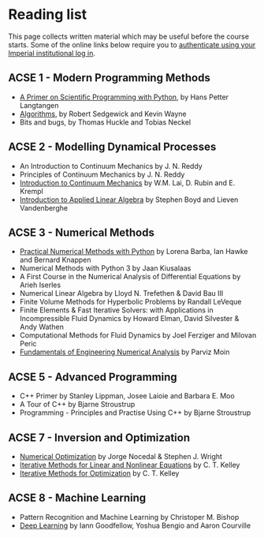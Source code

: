 # Reading list

This page collects written material which may be useful before the course starts. Some of the online links below require you to [authenticate using your Imperial institutional log in](https://www.imperial.ac.uk/admin-services/library/find-books-articles-and-more/passwords-and-working-off-site/publishers-website/).

## ACSE 1 - Modern Programming Methods

- [A Primer on Scientific Programming with Python](https://hplgit.github.io/primer.html/doc/pub/half/book.pdf), by Hans Petter Langtangen
- [Algorithms](https://algs4.cs.princeton.edu/home/), by Robert Sedgewick and Kevin Wayne
- Bits and bugs, by Thomas Huckle and Tobias Neckel

## ACSE 2 - Modelling Dynamical Processes

- An Introduction to Continuum Mechanics by J. N. Reddy
- Principles of Continuum Mechanics by J. N. Reddy
- [Introduction to Continuum Mechanics](https://eu.alma.exlibrisgroup.com/view/action/uresolver.do?operation=resolveService&package_service_id=39539344970001591&institutionId=1591&customerId=1580) by W.M. Lai, D. Rubin and E. Krempl
- [Introduction to Applied Linear Algebra]( https://web.stanford.edu/~boyd/vmls/ ) by Stephen Boyd and Lieven Vandenberghe

## ACSE 3 - Numerical Methods

- [Practical Numerical Methods with Python](https://github.com/numerial-mooc/numerical-mooc/wiki) by Lorena Barba, Ian Hawke and Bernard Knappen
- Numerical Methods with Python 3 by Jaan Kiusalaas
- A First Course in the Numerical Analysis of Differential Equations by Arieh Iserles
- Numerical Linear Algebra by Lloyd N. Trefethen & David Bau III
- Finite Volume Methods for Hyperbolic Problems by Randall LeVeque
- Finite Elements & Fast Iterative Solvers: with Applications in Incompressible Fluid Dynamics by Howard Elman, David Silvester & Andy Wathen
- Computational Methods for Fluid Dynamics by Joel Ferziger and Milovan Peric
- [Fundamentals of Engineering Numerical Analysis](https://www.cambridge.org/core/books/fundamentals-of-engineering-numerical-analysis/D6B6B75172AD7A5A555DC506FDDA9B99) by Parviz Moin

## ACSE 5 - Advanced Programming

- C++ Primer by Stanley Lippman, Josee Laioie and Barbara E. Moo
- A Tour of C++ by Bjarne Stroustrup
- Programming - Principles and Practise Using C++ by Bjarne Stroustrup

## ACSE 7 - Inversion and Optimization

- [Numerical Optimization](https://link.springer.com/book/10.1007/978-0-387-40065-5) by Jorge Nocedal & Stephen J. Wright
- [Iterative Methods for Linear and Nonlinear Equations](https://epubs.siam.org/doi/book/10.1137/1.9781611970944) by C. T. Kelley
- [Iterative Methods for Optimization](https://epubs.siam.org/doi/book/10.1137/1.9781611970920) by C. T. Kelley

## ACSE 8 - Machine Learning

- Pattern Recognition and Machine Learning by Christoper M. Bishop
- [Deep Learning](http://www.deeplearningbook.org) by Iann Goodfellow, Yoshua Bengio and Aaron Courville

